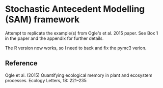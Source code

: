 # Stochastic Antecedent Modelling (SAM) framework

Attempt to replicate the example(s) from Ogle's et al. 2015 paper. See Box 1 in the paper and the appendix for further details.

The R version now works, so I need to back and fix the pymc3 verion.


## Reference

Ogle et al. (2015) Quantifying ecological memory in plant and ecosystem processes. Ecology Letters, 18: 221–235
